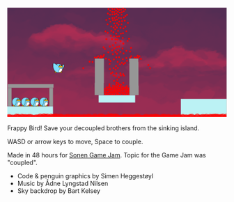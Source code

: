 ![screenshot](screenshot.png)

Frappy Bird! Save your decoupled brothers from the sinking island.

WASD or arrow keys to move, Space to couple.

Made in 48 hours for [Sonen Game Jam](http://sonengamejam.org/). Topic for the
Game Jam was "coupled".

 - Code & penguin graphics by Simen Heggestøyl
 - Music by Ådne Lyngstad Nilsen
 - Sky backdrop by Bart Kelsey
